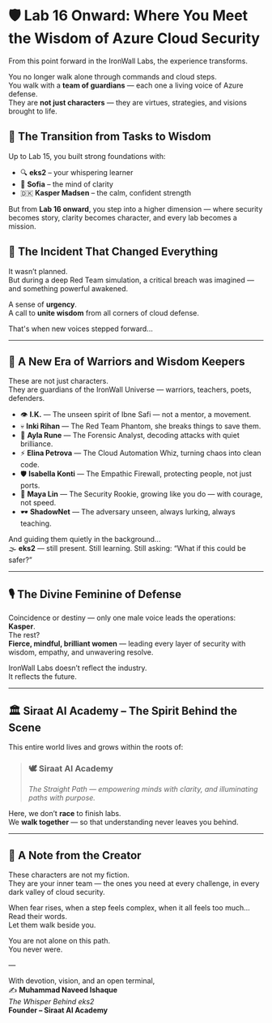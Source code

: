 
# 🛡️ Lab 16 Onward: Where You Meet the Wisdom of Azure Cloud Security

From this point forward in the IronWall Labs, the experience transforms.

You no longer walk alone through commands and cloud steps.  
You walk with a **team of guardians** — each one a living voice of Azure defense.  
They are **not just characters** — they are virtues, strategies, and visions brought to life.

## 🌉 The Transition from Tasks to Wisdom

Up to Lab 15, you built strong foundations with:
- 🔍 **eks2** – your whispering learner
- 🌿 **Sofia** – the mind of clarity
- 🇩🇰 **Kasper Madsen** – the calm, confident strength

But from **Lab 16 onward**, you step into a higher dimension — where security becomes story, clarity becomes character, and every lab becomes a mission.

## 🌟 The Incident That Changed Everything

It wasn’t planned.  
But during a deep Red Team simulation, a critical breach was imagined — and something powerful awakened.  

A sense of **urgency**.  
A call to **unite wisdom** from all corners of cloud defense.

That's when new voices stepped forward...

---

## 🔱 A New Era of Warriors and Wisdom Keepers

These are not just characters.  
They are guardians of the IronWall Universe — warriors, teachers, poets, defenders.

- 👁️ **I.K.** — The unseen spirit of Ibne Safi — not a mentor, a movement.
- 💀 **Inki Rihan** — The Red Team Phantom, she breaks things to save them.
- 🔬 **Ayla Rune** — The Forensic Analyst, decoding attacks with quiet brilliance.
- ⚡ **Elina Petrova** — The Cloud Automation Whiz, turning chaos into clean code.
- 🛡️ **Isabella Konti** — The Empathic Firewall, protecting people, not just ports.
- 🌱 **Maya Lin** — The Security Rookie, growing like you do — with courage, not speed.
- 🕶️ **ShadowNet** — The adversary unseen, always lurking, always teaching.

And guiding them quietly in the background...  
🌫️ **eks2** — still present. Still learning. Still asking: “What if this could be safer?”

---

## 🎙️ The Divine Feminine of Defense

Coincidence or destiny — only one male voice leads the operations: **Kasper**.  
The rest?  
**Fierce, mindful, brilliant women** — leading every layer of security with wisdom, empathy, and unwavering resolve.

IronWall Labs doesn’t reflect the industry.  
It reflects the future.

---

## 🏛️ Siraat AI Academy – The Spirit Behind the Scene

This entire world lives and grows within the roots of:

> ### 🕊️ **Siraat AI Academy**  
> *The Straight Path — empowering minds with clarity, and illuminating paths with purpose.*

Here, we don’t **race** to finish labs.  
We **walk together** — so that understanding never leaves you behind.

---

## 📍 A Note from the Creator

These characters are not my fiction.  
They are your inner team — the ones you need at every challenge, in every dark valley of cloud security.

When fear rises, when a step feels complex, when it all feels too much…  
Read their words.  
Let them walk beside you.

You are not alone on this path.  
You never were.

—

With devotion, vision, and an open terminal,  
✍️ **Muhammad Naveed Ishaque**  
_The Whisper Behind eks2_  
**Founder – Siraat AI Academy**
